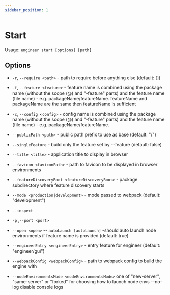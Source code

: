 ```yaml
---
sidebar_position: 1
---
```

# Start

Usage: `engineer start [options] [path]`

## Options

- `-r`, `--require <path>` - path to require before anything else (default: [])
- `-f`, `--feature <feature>` - feature name is combined using the package name (without the scope (@) and "-feature" parts) and the feature name (file name) - e.g. packageName/featureName.
  featureName and packageName are the same then featureName is sufficient

- `-c`, `--config <config>` - config name is combined using the package name (without the scope (@) and "-feature" parts) and the feature name (file name) - e.g. packageName/featureName.
- `--publicPath <path>` - public path prefix to use as base (default: "/")
- `--singleFeature` - build only the feature set by --feature (default: false)
- `--title <title>` - application title to display in browser
- `--favicon <faviconPath>` - path to favicon to be displayed in browser environments
- `--featureDiscoveryRoot <featureDiscoveryRoot>` - package subdirectory where feature discovery starts
- `--mode <production|development>` - mode passed to webpack (default: "development")
- `--inspect`
- `-p` ,`--port <port>`
- `--open <open>`
  -- `autoLaunch [autoLaunch]` -should auto launch node environments if feature name is provided (default: true)
- `--engineerEntry <engineerEntry>` - entry feature for engineer (default: "engineer/gui")
- `--webpackConfig <webpackConfig>` - path to webpack config to build the engine with
- `--nodeEnvironmentsMode <nodeEnvironmentsMode>` one of "new-server", "same-server" or "forked" for choosing how to launch node envs
  --no-log disable console logs
